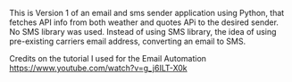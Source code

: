 This is Version 1 of an email and sms sender application using Python, that fetches API info from both weather and quotes APi to the desired sender. No SMS library was used.
Instead of using SMS library, the idea of using pre-existing carriers email address, converting an email to SMS.

Credits on the tutorial I used for the Email Automation
https://www.youtube.com/watch?v=g_j6ILT-X0k
